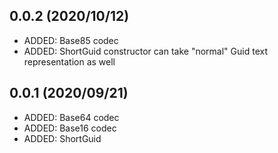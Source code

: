 ## 0.0.2 (2020/10/12)
* ADDED: Base85 codec
* ADDED: ShortGuid constructor can take "normal" Guid text representation as well

## 0.0.1 (2020/09/21)
* ADDED: Base64 codec
* ADDED: Base16 codec
* ADDED: ShortGuid
